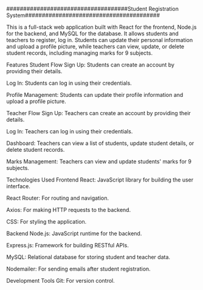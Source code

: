 ####################################Student Registration System########################################

This is a full-stack web application built with React for the frontend, Node.js for the backend, and MySQL for the database. It allows students and teachers to register, log in. Students can update their personal information and upload a profile picture, while teachers can view, update, or delete student records, including managing marks for 9 subjects.

Features
Student Flow
Sign Up: Students can create an account by providing their details.

Log In: Students can log in using their credentials.

Profile Management: Students can update their profile information and upload a profile picture.

Teacher Flow
Sign Up: Teachers can create an account by providing their details.

Log In: Teachers can log in using their credentials.

Dashboard: Teachers can view a list of students, update student details, or delete student records.

Marks Management: Teachers can view and update students' marks for 9 subjects.

Technologies Used
Frontend
React: JavaScript library for building the user interface.

React Router: For routing and navigation.

Axios: For making HTTP requests to the backend.

CSS: For styling the application.

Backend
Node.js: JavaScript runtime for the backend.

Express.js: Framework for building RESTful APIs.

MySQL: Relational database for storing student and teacher data.

Nodemailer: For sending emails after student registration.

Development Tools
Git: For version control.



